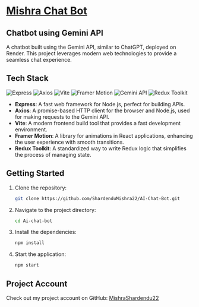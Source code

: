 # [Mishra Chat Bot](https://ai-front-yrlv.onrender.com)

## Chatbot using Gemini API

A chatbot built using the Gemini API, similar to ChatGPT, deployed on Render. This project leverages modern web technologies to provide a seamless chat experience.

## Tech Stack

![Express](https://img.shields.io/badge/Express-4B3C29?style=for-the-badge&logo=express&logoColor=white)
![Axios](https://img.shields.io/badge/Axios-5A29E4?style=for-the-badge&logo=axios&logoColor=white)
![Vite](https://img.shields.io/badge/Vite-4A4A4A?style=for-the-badge&logo=vite&logoColor=white)
![Framer Motion](https://img.shields.io/badge/Framer%20Motion-00D8FF?style=for-the-badge&logo=framer&logoColor=white)
![Gemini API](https://img.shields.io/badge/Gemini%20API-FF5733?style=for-the-badge&logo=api&logoColor=white)
![Redux Toolkit](https://img.shields.io/badge/Redux%20Toolkit-764ABC?style=for-the-badge&logo=redux&logoColor=white)

- **Express**: A fast web framework for Node.js, perfect for building APIs.
- **Axios**: A promise-based HTTP client for the browser and Node.js, used for making requests to the Gemini API.
- **Vite**: A modern frontend build tool that provides a fast development environment.
- **Framer Motion**: A library for animations in React applications, enhancing the user experience with smooth transitions.
- **Redux Toolkit**: A standardized way to write Redux logic that simplifies the process of managing state.

## Getting Started

1. Clone the repository:
   ```bash
   git clone https://github.com/ShardenduMishra22/AI-Chat-Bot.git
   ```

2. Navigate to the project directory:
   ```bash
   cd Ai-chat-bot
   ```

3. Install the dependencies:
   ```bash
   npm install
   ```

4. Start the application:
   ```bash
   npm start
   ```

## Project Account

Check out my project account on GitHub: [MishraShardendu22](https://github.com/MishraShardendu22)
